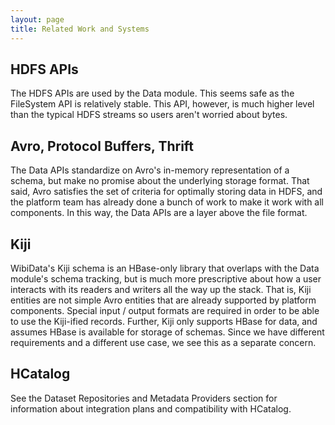 ```yaml
---
layout: page
title: Related Work and Systems
---
```


## HDFS APIs

The HDFS APIs are used by the Data module. This seems safe as the FileSystem API is relatively stable. This API, however, is much higher level than the
typical HDFS streams so users aren't worried about bytes.

## Avro, Protocol Buffers, Thrift
The Data APIs standardize on Avro's in-memory representation of a schema, but make no promise about the underlying storage format. That said, Avro satisfies the set of criteria for optimally storing data in HDFS, and the platform team has already done a bunch of work to make it work with all components. In this way, the Data APIs are a layer above the file format.

## Kiji

WibiData's Kiji schema is an HBase-only library that overlaps with the Data module's schema tracking, but is much more prescriptive about how a user interacts with its readers and writers all the way up the stack. That is, Kiji entities are not simple Avro entities that are already supported by platform components. Special input / output formats are required in order to be able to use the Kiji-ified records. Further, Kiji only supports HBase for data, and assumes HBase is available for storage of schemas. Since we have different requirements and a different use case, we see this as a separate concern.

## HCatalog

See the Dataset Repositories and Metadata Providers section for information about integration plans and compatibility with HCatalog.